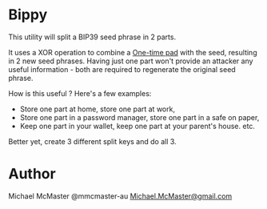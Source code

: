# Bippy

This utility will split a BIP39 seed phrase in 2 parts.

It uses a XOR operation to combine a [One-time pad](https://en.wikipedia.org/wiki/One-time_pad) with the seed,
resulting in
2 new seed phrases. Having just one part won't provide an attacker any useful information - both are required to
regenerate the original seed phrase.

How is this useful ? Here's a few examples:
- Store one part at home, store one part at work,
- Store one part in a password manager, store one part in a safe on paper,
- Keep one part in your wallet, keep one part at your parent's house. etc.
    
Better yet, create 3 different split keys and do all 3.

# Author
Michael McMaster @mmcmaster-au <Michael.McMaster@gmail.com>